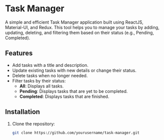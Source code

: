 # Task Manager

A simple and efficient Task Manager application built using ReactJS, Material-UI, and Redux. This tool helps you to manage your tasks by adding, updating, deleting, and filtering them based on their status (e.g., Pending, Completed).

## Features

- Add tasks with a title and description.
- Update existing tasks with new details or change their status.
- Delete tasks when no longer needed.
- Filter tasks by their status:
  - **All**: Displays all tasks.
  - **Pending**: Displays tasks that are yet to be completed.
  - **Completed**: Displays tasks that are finished.

## Installation

1. Clone the repository:
   ```bash
   git clone https://github.com/yourusername/task-manager.git

